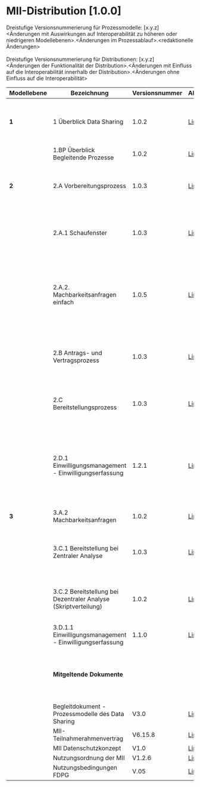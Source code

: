 # MII-Distribution [1.0.0]

Dreistufige Versionsnummerierung für Prozessmodelle: [x.y.z] <br>
<Änderungen mit Auswirkungen auf Interoperabilität zu höheren oder niedrigeren Modellebenen>.<Änderungen im Prozessablauf>.<redaktionelle Änderungen> <br>
<br>
Dreistufige Versionsnummerierung für Distributionen: [x.y.z] <br>
<Änderungen der Funktionalität der Distribution>.<Änderungen mit Einfluss auf die Interoperabilität innerhalb der Distribution>.<Änderungen ohne Einfluss auf die Interoperabilität> 

|Modellebene                    |Bezeichnung                  |Versionsnummer                  |Ablageort                  |Bemerkungen                  |
|-------------------------------|-----------------------------|--------------------------------|---------------------------|-----------------------------|
| **1**                             | 1 Überblick Data Sharing    | 1.0.2  | [Link](https://tmfev.sharepoint.com/:b:/r/sites/tmf/mi-i/Taskforce%20Prozessmodelle/03%20Modelle/01%20Modellebene%201/Arbeitsversionen/Modelle%20f%C3%BCr%203.%20Umlauf/1%20%C3%9Cberblick%20Data%20Sharing%20v1.0.2.pdf?csf=1&web=1&e=jhtS9p)| Modellversion gem. [55. NSG-Beschluss](https://tmfev.sharepoint.com/sites/tmf/mi-i/Dokumente/Forms/AllItems.aspx?id=%2Fsites%2Ftmf%2Fmi%2Di%2FDokumente%2F01%5FUmlaufbeschl%C3%BCsse%2F55%2E%20NSG%2DUmlaufbeschluss%5FAktualisierung%5FProzessmodelle%2Epdf&viewid=1f51c19a%2D8258%2D4509%2D8d4e%2D08aa61a20ce5&parent=%2Fsites%2Ftmf%2Fmi%2Di%2FDokumente%2F01%5FUmlaufbeschl%C3%BCsse) vom 18.04.2023, bis auf redaktionelle Anpassungen in den Rollenbezeichnungen|
|                              | 1.BP Überblick Begleitende Prozesse | 1.0.2                  | [Link](https://tmfev.sharepoint.com/:b:/r/sites/tmf/mi-i/Taskforce%20Prozessmodelle/03%20Modelle/01%20Modellebene%201/Arbeitsversionen/Modelle%20f%C3%BCr%203.%20Umlauf/1.BP%20%C3%9Cberblick%20Begleitende%20Prozesse%20v1.0.2.pdf?csf=1&web=1&e=FjQfx0)|                            |
| **2** | 2.A Vorbereitungsprozess  | 1.0.3| [Link](https://tmfev.sharepoint.com/:b:/r/sites/tmf/mi-i/Taskforce%20Prozessmodelle/03%20Modelle/02%20Modellebene%202/Arbeitsversionen/Modelle%20f%C3%BCr%203.%20Umlauf/2.A%20Vorbereitungsprozess%20v1.0.3.pdf?csf=1&web=1&e=UAWauX) | Modellversion gem. [55. NSG-Beschluss](https://tmfev.sharepoint.com/sites/tmf/mi-i/Dokumente/Forms/AllItems.aspx?id=%2Fsites%2Ftmf%2Fmi%2Di%2FDokumente%2F01%5FUmlaufbeschl%C3%BCsse%2F55%2E%20NSG%2DUmlaufbeschluss%5FAktualisierung%5FProzessmodelle%2Epdf&viewid=1f51c19a%2D8258%2D4509%2D8d4e%2D08aa61a20ce5&parent=%2Fsites%2Ftmf%2Fmi%2Di%2FDokumente%2F01%5FUmlaufbeschl%C3%BCsse) vom 18.04.2023, bis auf redaktionelle Anpassungen in den Rollenbezeichnungen |
|          | 2.A.1 Schaufenster| 1.0.3| [Link](https://tmfev.sharepoint.com/:b:/r/sites/tmf/mi-i/Taskforce%20Prozessmodelle/03%20Modelle/02%20Modellebene%202/Arbeitsversionen/Modelle%20f%C3%BCr%203.%20Umlauf/2.A.1%20Schaufenster%20v1.0.3.pdf?csf=1&web=1&e=nrAxHu)| Modellversion gem. [55. NSG-Beschluss](https://tmfev.sharepoint.com/sites/tmf/mi-i/Dokumente/Forms/AllItems.aspx?id=%2Fsites%2Ftmf%2Fmi%2Di%2FDokumente%2F01%5FUmlaufbeschl%C3%BCsse%2F55%2E%20NSG%2DUmlaufbeschluss%5FAktualisierung%5FProzessmodelle%2Epdf&viewid=1f51c19a%2D8258%2D4509%2D8d4e%2D08aa61a20ce5&parent=%2Fsites%2Ftmf%2Fmi%2Di%2FDokumente%2F01%5FUmlaufbeschl%C3%BCsse) vom 18.04.2023, bis auf redaktionelle Anpassungen in den Rollenbezeichnungen |
||2.A.2. Machbarkeitsanfragen einfach|1.0.5|[Link](https://tmfev.sharepoint.com/:b:/r/sites/tmf/mi-i/Taskforce%20Prozessmodelle/03%20Modelle/02%20Modellebene%202/Arbeitsversionen/Modelle%20f%C3%BCr%203.%20Umlauf/2.A.2%20Machbarkeitsanfragen_einfach%20v1.0.5.pdf?csf=1&web=1&e=IJoucO)|**Überarbeitete Version mit redaktionellen Anpassungen** <br><br> Ursprüngliche Version 1.0.1 beschlossen gem. [55. NSG-Beschluss](https://tmfev.sharepoint.com/sites/tmf/mi-i/Dokumente/Forms/AllItems.aspx?id=%2Fsites%2Ftmf%2Fmi%2Di%2FDokumente%2F01%5FUmlaufbeschl%C3%BCsse%2F55%2E%20NSG%2DUmlaufbeschluss%5FAktualisierung%5FProzessmodelle%2Epdf&viewid=1f51c19a%2D8258%2D4509%2D8d4e%2D08aa61a20ce5&parent=%2Fsites%2Ftmf%2Fmi%2Di%2FDokumente%2F01%5FUmlaufbeschl%C3%BCsse) vom 18.04.2023|
|  | 2.B Antrags- und Vertragsprozess  | 1.0.3 | [Link](https://tmfev.sharepoint.com/:b:/r/sites/tmf/mi-i/Taskforce%20Prozessmodelle/03%20Modelle/02%20Modellebene%202/Arbeitsversionen/Modelle%20f%C3%BCr%203.%20Umlauf/2.B%20Antrags-_und_Vertragsprozess%20v1.0.3.pdf?csf=1&web=1&e=2e6TFy) | Modellversion gem. [55. NSG-Beschluss](https://tmfev.sharepoint.com/sites/tmf/mi-i/Dokumente/Forms/AllItems.aspx?id=%2Fsites%2Ftmf%2Fmi%2Di%2FDokumente%2F01%5FUmlaufbeschl%C3%BCsse%2F55%2E%20NSG%2DUmlaufbeschluss%5FAktualisierung%5FProzessmodelle%2Epdf&viewid=1f51c19a%2D8258%2D4509%2D8d4e%2D08aa61a20ce5&parent=%2Fsites%2Ftmf%2Fmi%2Di%2FDokumente%2F01%5FUmlaufbeschl%C3%BCsse) vom 18.04.2023, bis auf redaktionelle Anpassungen in den Rollenbezeichnungen |
|  | 2.C Bereitstellungsprozess |  1.0.3 | [Link](https://tmfev.sharepoint.com/:b:/r/sites/tmf/mi-i/Taskforce%20Prozessmodelle/03%20Modelle/02%20Modellebene%202/Arbeitsversionen/Modelle%20f%C3%BCr%203.%20Umlauf/2.C%20Bereitstellungsprozess%20v1.0.3.pdf?csf=1&web=1&e=kYMJPY) | Modellversion gem. [55. NSG-Beschluss](https://tmfev.sharepoint.com/sites/tmf/mi-i/Dokumente/Forms/AllItems.aspx?id=%2Fsites%2Ftmf%2Fmi%2Di%2FDokumente%2F01%5FUmlaufbeschl%C3%BCsse%2F55%2E%20NSG%2DUmlaufbeschluss%5FAktualisierung%5FProzessmodelle%2Epdf&viewid=1f51c19a%2D8258%2D4509%2D8d4e%2D08aa61a20ce5&parent=%2Fsites%2Ftmf%2Fmi%2Di%2FDokumente%2F01%5FUmlaufbeschl%C3%BCsse) vom 18.04.2023, bis auf redaktionelle Anpassungen in den Rollenbezeichnungen |
||2.D.1 Einwilligungsmanagement - Einwilligungserfassung|1.2.1|[Link](https://tmfev.sharepoint.com/:b:/r/sites/tmf/mi-i/Taskforce%20Prozessmodelle/03%20Modelle/02%20Modellebene%202/Arbeitsversionen/Modelle%20f%C3%BCr%203.%20Umlauf/2.D.1%20Einwilligungsmanagement%20-%20Einwilligungserfassung%20v1.2.1.pdf?csf=1&web=1&e=1qaaUr)|**Überarbeitete Version mit redaktionellen Anpassungen** <br><br> Ursprüngliche Version 1.0.1 beschlossen gem. [55. NSG-Beschluss](https://tmfev.sharepoint.com/sites/tmf/mi-i/Dokumente/Forms/AllItems.aspx?id=%2Fsites%2Ftmf%2Fmi%2Di%2FDokumente%2F01%5FUmlaufbeschl%C3%BCsse%2F55%2E%20NSG%2DUmlaufbeschluss%5FAktualisierung%5FProzessmodelle%2Epdf&viewid=1f51c19a%2D8258%2D4509%2D8d4e%2D08aa61a20ce5&parent=%2Fsites%2Ftmf%2Fmi%2Di%2FDokumente%2F01%5FUmlaufbeschl%C3%BCsse) vom 18.04.2023|
| **3**| 3.A.2 Machbarkeitsanfragen| 1.0.2| [Link](https://tmfev.sharepoint.com/:b:/r/sites/tmf/mi-i/Taskforce%20Prozessmodelle/03%20Modelle/03%20Modellebene%203/Arbeitsversionen/Modelle%20f%C3%BCr%203.%20Umlauf/3.A.2%20Machbarkeitsanfragen%20v1.0.2.pdf?csf=1&web=1&e=dlFl3W)| **neues Modell, NSG-Beschluss ausstehend** |
|  | 3.C.1 Bereitstellung bei Zentraler Analyse| 1.0.3 | [Link](https://tmfev.sharepoint.com/:b:/r/sites/tmf/mi-i/Taskforce%20Prozessmodelle/03%20Modelle/03%20Modellebene%203/Arbeitsversionen/Modelle%20f%C3%BCr%203.%20Umlauf/3.C.1%20Bereitstellung%20bei%20Zentraler%20Analyse%20v1.0.3.pdf?csf=1&web=1&e=Z3xhKT) | Modellversion gem. [76. NSG-Beschluss](https://tmfev.sharepoint.com/sites/tmf/mi-i/Dokumente/Forms/AllItems.aspx?id=%2Fsites%2Ftmf%2Fmi%2Di%2FDokumente%2F01%5FUmlaufbeschl%C3%BCsse%2F76%2E%20NSG%2DUmlaufbeschluss%5FBereitstellungsprozesse%2Dzentrale%2Dund%2Ddezentrale%2DAnalyse%2Epdf&viewid=1f51c19a%2D8258%2D4509%2D8d4e%2D08aa61a20ce5&parent=%2Fsites%2Ftmf%2Fmi%2Di%2FDokumente%2F01%5FUmlaufbeschl%C3%BCsse) vom 19.04.2024, bis auf redaktionelle Anpassungen in den Rollenbezeichnungen |
|  | 3.C.2 Bereitstellung bei Dezentraler Analyse (Skriptverteilung) | 1.0.2 | [Link](https://tmfev.sharepoint.com/:b:/r/sites/tmf/mi-i/Taskforce%20Prozessmodelle/03%20Modelle/03%20Modellebene%203/Arbeitsversionen/Modelle%20f%C3%BCr%203.%20Umlauf/3.C.2%20Bereitstellung%20bei%20Dezentraler%20Analyse%20(Skriptverteilung)%20v1.0.2.pdf?csf=1&web=1&e=RBOavA) | Modellversion gem. [76. NSG-Beschluss](https://tmfev.sharepoint.com/sites/tmf/mi-i/Dokumente/Forms/AllItems.aspx?id=%2Fsites%2Ftmf%2Fmi%2Di%2FDokumente%2F01%5FUmlaufbeschl%C3%BCsse%2F76%2E%20NSG%2DUmlaufbeschluss%5FBereitstellungsprozesse%2Dzentrale%2Dund%2Ddezentrale%2DAnalyse%2Epdf&viewid=1f51c19a%2D8258%2D4509%2D8d4e%2D08aa61a20ce5&parent=%2Fsites%2Ftmf%2Fmi%2Di%2FDokumente%2F01%5FUmlaufbeschl%C3%BCsse) vom 19.04.2024, bis auf redaktionelle Anpassungen in den Rollenbezeichnungen |
|  | 3.D.1.1 Einwilligungsmanagement - Einwilligungserfassung | 1.1.0 | [Link](https://tmfev.sharepoint.com/:b:/r/sites/tmf/mi-i/Taskforce%20Prozessmodelle/03%20Modelle/03%20Modellebene%203/Arbeitsversionen/Modelle%20f%C3%BCr%203.%20Umlauf/3.D.1.1%20Einwilligungsmanagement%20-%20Einwilligungserfassung%20v1.1.0.pdf?csf=1&web=1&e=mDttlf)| **neues Modell, NSG-Beschluss ausstehend**|
| |**Mitgeltende Dokumente**| | |Die aufeglisteten Dokumente dienen als Grundlage für die erstellen Prozessmodelle, ohne Garantie auf Vollständigkeit | 
| | Begleitdokument - Prozessmodelle des Data Sharing| V3.0| [Link](https://tmfev.sharepoint.com/:b:/r/sites/tmf/mi-i/Taskforce%20Prozessmodelle/03%20Modelle/00%20Begleitdokument%20und%20Prozesslandkarte/Begleitdokument%20-%20Prozessmodelle%20des%20Data%20Sharing%20V3.0.pdf?csf=1&web=1&e=t5Do6f)| |
| | MII-Teilnahmerahmenvertrag | V6.15.8| [Link](https://tmfev.sharepoint.com/:b:/r/sites/tmf/mi-i/Aufbau%20und%20Vernetzungsphase/03_Datennutzung/Teilnahmerahmenvertrag/MII-TRV_v6.15.8.pdf?csf=1&web=1&e=QEZDWl)| |
| | MII Datenschutzkonzept| V1.0| [Link](https://www.medizininformatik-initiative.de/sites/default/files/2022-03/MII-Datenschutzkonzept_v1.0.pdf)| |
| | Nutzungsordnung der MII| V1.2.6| [Link](https://tmfev.sharepoint.com/sites/tmf/mi-i/Aufbau%20und%20Vernetzungsphase/Forms/AllItems.aspx?csf=1&web=1&e=C2huzr&CID=25dbddc1%2Df79b%2D447b%2D840a%2Db8f9b9a46b88&FolderCTID=0x012000982399F2DBE1404983EF6B3A8E75060E&id=%2Fsites%2Ftmf%2Fmi%2Di%2FAufbau%20und%20Vernetzungsphase%2F03%5FDatennutzung%2FNutzungsordnung%2FMII%5FNO%5Fv1%2E2%2E6%2Epdf&parent=%2Fsites%2Ftmf%2Fmi%2Di%2FAufbau%20und%20Vernetzungsphase%2F03%5FDatennutzung%2FNutzungsordnung)| |
| | Nutzungsbedingungen FDPG| V.05| [Link](https://tmfev.sharepoint.com/:b:/r/sites/tmf/mi-i/Aufbau%20und%20Vernetzungsphase/03_Datennutzung/Nutzungsbedingungen_Machbarkeitsanfragen/Nutzungsbedingungen_MbA_V05.pdf?csf=1&web=1&e=CBh0Ez)| |
